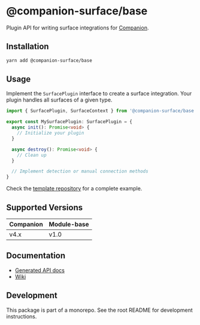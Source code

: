 # @companion-surface/base

Plugin API for writing surface integrations for [Companion](https://github.com/bitfocus/companion).

## Installation

```bash
yarn add @companion-surface/base
```

## Usage

Implement the `SurfacePlugin` interface to create a surface integration. Your plugin handles all surfaces of a given type.

```typescript
import { SurfacePlugin, SurfaceContext } from '@companion-surface/base'

export const MySurfacePlugin: SurfacePlugin = {
  async init(): Promise<void> {
    // Initialize your plugin
  }

  async destroy(): Promise<void> {
    // Clean up
  }

  // Implement detection or manual connection methods
}
```

Check the [template repository](https://github.com/bitfocus/companion-surface-template-ts) for a complete example.

## Supported Versions

| Companion | Module-base |
| --------- | ----------- |
| v4.x      | v1.0        |

## Documentation

- [Generated API docs](https://bitfocus.github.io/companion-surface-base/)
- [Wiki](https://github.com/bitfocus/companion-surface-base/wiki)

## Development

This package is part of a monorepo. See the root README for development instructions.
